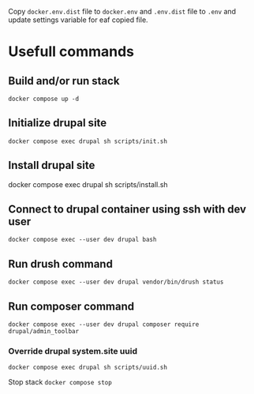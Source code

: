 Copy `docker.env.dist` file to `docker.env` and `.env.dist` file to `.env` and update settings variable for eaf copied file.

# Usefull commands


## Build and/or run stack
```docker compose up -d```

## Initialize drupal site
```docker compose exec drupal sh scripts/init.sh```

## Install drupal site
docker compose exec drupal sh scripts/install.sh

## Connect to drupal container using ssh with dev user
```docker compose exec --user dev drupal bash```

## Run drush command
```docker compose exec --user dev drupal vendor/bin/drush status```

## Run composer command
```docker compose exec --user dev drupal composer require drupal/admin_toolbar```

### Override drupal system.site uuid
```docker compose exec drupal sh scripts/uuid.sh```

Stop stack
```docker compose stop```


